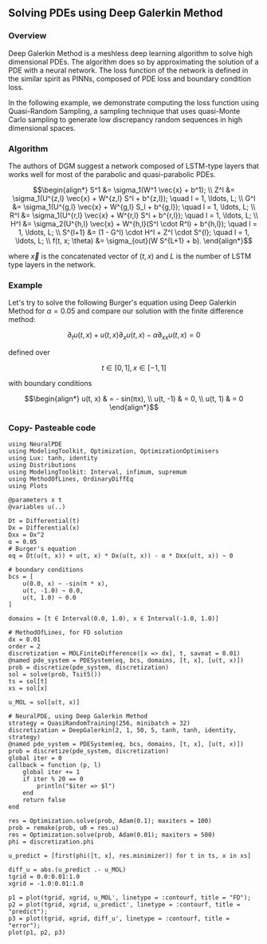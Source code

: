 ## Solving PDEs using Deep Galerkin Method

### Overview

Deep Galerkin Method is a meshless deep learning algorithm to solve high dimensional PDEs. The algorithm does so by approximating the solution of a PDE with a neural network. The loss function of the network is defined in the similar spirit as PINNs, composed of PDE loss and boundary condition loss.

In the following example, we demonstrate computing the loss function using Quasi-Random Sampling, a sampling technique that uses quasi-Monte Carlo sampling to generate low discrepancy random sequences in high dimensional spaces.

### Algorithm

The authors of DGM suggest a network composed of LSTM-type layers that works well for most of the parabolic and quasi-parabolic PDEs.

```math
\begin{align*}
S^1 &= \sigma_1(W^1 \vec{x} + b^1); \\
Z^l &= \sigma_1(U^{z,l} \vec{x} + W^{z,l} S^l + b^{z,l}); \quad l = 1, \ldots, L; \\
G^l &= \sigma_1(U^{g,l} \vec{x} + W^{g,l} S_l + b^{g,l}); \quad l = 1, \ldots, L; \\
R^l &= \sigma_1(U^{r,l} \vec{x} + W^{r,l} S^l + b^{r,l}); \quad l = 1, \ldots, L; \\
H^l &= \sigma_2(U^{h,l} \vec{x} + W^{h,l}(S^l \cdot R^l) + b^{h,l}); \quad l = 1, \ldots, L; \\
S^{l+1} &= (1 - G^l) \cdot H^l + Z^l \cdot S^{l}; \quad l = 1, \ldots, L; \\
f(t, x; \theta) &= \sigma_{out}(W S^{L+1} + b).
\end{align*}
```

where $\vec{x}$ is the concatenated vector of $(t, x)$ and $L$ is the number of LSTM type layers in the network.

### Example

Let's try to solve the following Burger's equation using Deep Galerkin Method for $\alpha = 0.05$ and compare our solution with the finite difference method:

```math
\partial_t u(t, x) + u(t, x) \partial_x u(t, x) - \alpha \partial_{xx} u(t, x) = 0 
```

defined over

```math
t \in [0, 1], x \in [-1, 1] 
```

with boundary conditions

```math
\begin{align*}
u(t, x) & = - sin(πx), \\
u(t, -1) & = 0, \\
u(t, 1) & = 0
\end{align*}
```

### Copy- Pasteable code

```@example dgm
using NeuralPDE
using ModelingToolkit, Optimization, OptimizationOptimisers
using Lux: tanh, identity
using Distributions
using ModelingToolkit: Interval, infimum, supremum
using MethodOfLines, OrdinaryDiffEq
using Plots

@parameters x t
@variables u(..)

Dt = Differential(t)
Dx = Differential(x)
Dxx = Dx^2
α = 0.05
# Burger's equation
eq = Dt(u(t, x)) + u(t, x) * Dx(u(t, x)) - α * Dxx(u(t, x)) ~ 0

# boundary conditions
bcs = [
    u(0.0, x) ~ -sin(π * x),
    u(t, -1.0) ~ 0.0,
    u(t, 1.0) ~ 0.0
]

domains = [t ∈ Interval(0.0, 1.0), x ∈ Interval(-1.0, 1.0)]

# MethodOfLines, for FD solution
dx = 0.01
order = 2
discretization = MOLFiniteDifference([x => dx], t, saveat = 0.01)
@named pde_system = PDESystem(eq, bcs, domains, [t, x], [u(t, x)])
prob = discretize(pde_system, discretization)
sol = solve(prob, Tsit5())
ts = sol[t]
xs = sol[x]

u_MOL = sol[u(t, x)]

# NeuralPDE, using Deep Galerkin Method
strategy = QuasiRandomTraining(256, minibatch = 32)
discretization = DeepGalerkin(2, 1, 50, 5, tanh, tanh, identity, strategy)
@named pde_system = PDESystem(eq, bcs, domains, [t, x], [u(t, x)])
prob = discretize(pde_system, discretization)
global iter = 0
callback = function (p, l)
    global iter += 1
    if iter % 20 == 0
        println("$iter => $l")
    end
    return false
end

res = Optimization.solve(prob, Adam(0.1); maxiters = 100)
prob = remake(prob, u0 = res.u)
res = Optimization.solve(prob, Adam(0.01); maxiters = 500)
phi = discretization.phi

u_predict = [first(phi([t, x], res.minimizer)) for t in ts, x in xs]

diff_u = abs.(u_predict .- u_MOL)
tgrid = 0.0:0.01:1.0
xgrid = -1.0:0.01:1.0

p1 = plot(tgrid, xgrid, u_MOL', linetype = :contourf, title = "FD");
p2 = plot(tgrid, xgrid, u_predict', linetype = :contourf, title = "predict");
p3 = plot(tgrid, xgrid, diff_u', linetype = :contourf, title = "error");
plot(p1, p2, p3)
```
